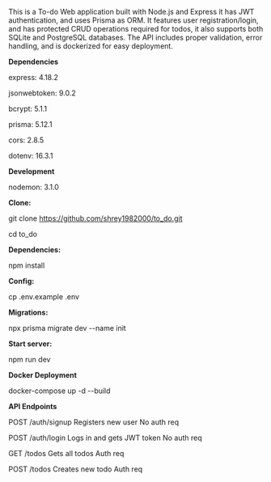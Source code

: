 This is a To-do Web application built with Node.js and Express
it has JWT authentication, and uses Prisma as ORM. It features user
registration/login, and has protected CRUD operations required for todos, 
it also supports both SQLite and PostgreSQL databases. The API includes proper validation,
error handling, and is dockerized for easy deployment. 

**Dependencies**



express: 4.18.2  

jsonwebtoken: 9.0.2  

bcrypt: 5.1.1  

prisma: 5.12.1   

cors: 2.8.5 

dotenv: 16.3.1 

**Development**

nodemon: 3.1.0 


**Clone:**

git clone https://github.com/shrey1982000/to_do.git

cd to_do



**Dependencies:**

npm install



**Config:**

cp .env.example .env



**Migrations:**

npx prisma migrate dev --name init



**Start server:**

npm run dev



**Docker Deployment**

docker-compose up -d --build



**API Endpoints**


POST	/auth/signup	Registers new user	No auth req

POST	/auth/login	Logs in and gets JWT token	No auth req

GET	/todos	Gets all todos	Auth req

POST	/todos	Creates new todo	Auth req

